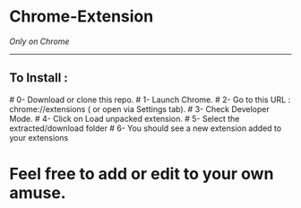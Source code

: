 # Chrome-Extension
<i> Only on Chrome </i>
<hr>
<h2> To Install : </h2>
# 0- Download or clone this repo.
# 1- Launch Chrome.
# 2- Go to this URL : chrome://extensions ( or open via Settings tab).
# 3- Check Developer Mode.
# 4- Click on Load unpacked extension.
# 5- Select the extracted/download folder
# 6- You should see a new extension added to your extensions

# Feel free to add or edit to your own amuse.
